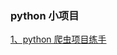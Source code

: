 ### python 小项目

[1、python 爬虫项目练手](https://github.com/MobiusDai/PythonProject/tree/master/SpiderDemo)